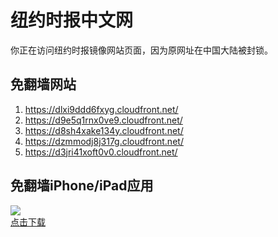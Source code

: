 <h1>纽约时报中文网</h1>
<p>你正在访问纽约时报镜像网站页面，因为原网址在中国大陆被封锁。</p>
<h2>免翻墙网站</h2>
<ol>
<li><a href="https://dlxi9ddd6fxyg.cloudfront.net/" target="1">https://dlxi9ddd6fxyg.cloudfront.net/</a></li>
<li><a href="https://d9e5q1rnx0ve9.cloudfront.net/" target="2">https://d9e5q1rnx0ve9.cloudfront.net/</a></li>
<li><a href="https://d8sh4xake134y.cloudfront.net/" target="3">https://d8sh4xake134y.cloudfront.net/</a></li>
<li><a href="https://dzmmodj8j317g.cloudfront.net/" target="4">https://dzmmodj8j317g.cloudfront.net/</a></li>
<li><a href="https://d3jri41xoft0v0.cloudfront.net/" target="5">https://d3jri41xoft0v0.cloudfront.net/</a></li>
</ol>
<h2>免翻墙iPhone/iPad应用</h2>
<p>
	<a href="https://itunes.apple.com/cn/app/niu-yue-shi-bao-zhong-wen-wang/id807498298?mt=8">
		<img src="icon175x175.jpeg" />
		<br/>点击下载
	</a>
</p>
